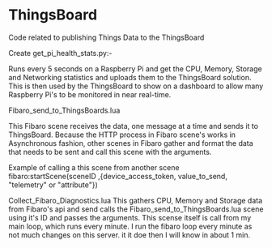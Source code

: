# ThingsBoard
Code related to publishing Things Data to the ThingsBoard


Create get_pi_health_stats.py:-

Runs every 5 seconds on a Raspberry Pi and get the CPU, Memory, Storage and Networking statistics and uploads them to the ThingsBoard solution.
This is then used by the ThingsBoard to show on a dashboard to allow many Raspberry Pi's to be monitored in near real-time.


Fibaro_send_to_ThingsBoards.lua

This Fibaro scene receives the data, one message at a time and sends it to ThingsBoard. Because the HTTP process in Fibaro scene's works in Asynchronous fashion, other scenes in Fibaro gather and format the data that needs to be sent and call this scene with the arguments.

Example of calling a this scene from another scene  fibaro:startScene(sceneID ,{device_access_token, value_to_send, "telemetry" or "attribute"}) 


Collect_Fibaro_Diagnostics.lua
This gathers CPU, Memory and Storage data from Fibaro's api and send calls the Fibaro_send_to_ThingsBoards.lua scene using it's ID and passes the arguments. This scense itself is call from my main loop, which runs every minute. I run the fibaro loop every minute as not much changes on this server. it it doe then I will know in about 1 min.
